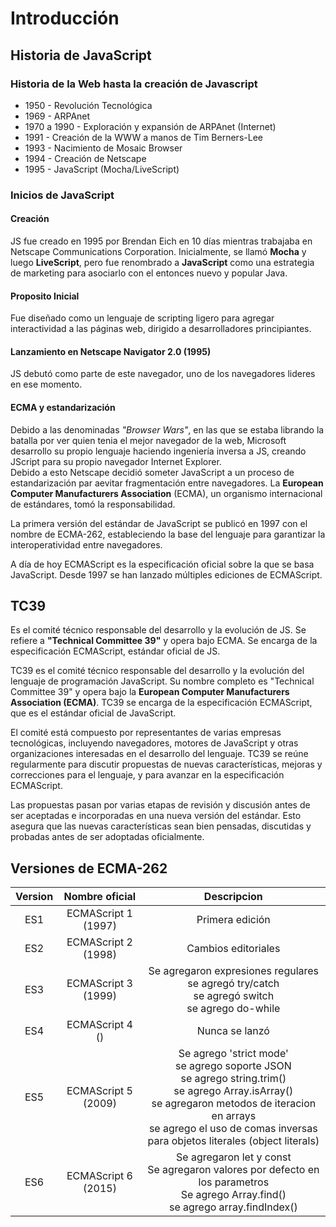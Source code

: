 # Introducción
## Historia de JavaScript
### Historia de la Web hasta la creación de Javascript
- 1950 - Revolución Tecnológica
- 1969 - ARPAnet
- 1970 a 1990 - Exploración y expansión de ARPAnet (Internet)
- 1991 - Creación de la WWW a manos de Tim Berners-Lee
- 1993 - Nacimiento de Mosaic Browser
- 1994 - Creación de Netscape
- 1995 - JavaScript (Mocha/LiveScript)

### Inicios de JavaScript

#### Creación
JS fue creado en 1995 por Brendan Eich en 10 días mientras trabajaba en Netscape Communications Corporation. Inicialmente, se llamó **Mocha** y luego **LiveScript**, pero fue renombrado a **JavaScript** como una estrategia de marketing para asociarlo con el entonces nuevo y popular Java.

#### Proposito Inicial
Fue diseñado como un lenguaje de scripting ligero para agregar interactividad a las páginas web, dirigido a desarrolladores principiantes.

#### Lanzamiento en Netscape Navigator 2.0 (1995)
JS debutó como parte de este navegador, uno de los navegadores lideres en ese momento.

#### ECMA y estandarización
Debido a las denominadas *"Browser Wars"*, en las que se estaba librando la batalla por ver quien tenia el mejor navegador de la web, Microsoft desarrollo su propio lenguaje haciendo ingeniería inversa a JS, creando JScript para su propio navegador Internet Explorer.  
Debido a esto Netscape decidió someter JavaScript a un proceso de estandarización par aevitar fragmentación entre navegadores. La **European Computer Manufacturers Association** (ECMA), un organismo internacional de estándares, tomó la responsabilidad.

La primera versión del estándar de JavaScript se publicó en 1997 con el nombre de ECMA-262, estableciendo la base del lenguaje para garantizar la interoperatividad entre navegadores.

A día de hoy ECMAScript es la especificación oficial sobre la que se basa JavaScript. Desde 1997 se han lanzado múltiples ediciones de ECMAScript.

## TC39
Es el comité técnico responsable del desarrollo y la evolución de JS. Se refiere a **"Technical Committee 39"** y opera bajo ECMA. Se encarga de la especificación ECMAScript, estándar oficial de JS.

TC39 es el comité técnico responsable del desarrollo y la evolución del lenguaje de programación JavaScript. Su nombre completo es "Technical Committee 39" y opera bajo la **European Computer Manufacturers Association (ECMA)**. TC39 se encarga de la especificación ECMAScript, que es el estándar oficial de JavaScript.

El comité está compuesto por representantes de varias empresas tecnológicas, incluyendo navegadores, motores de JavaScript y otras organizaciones interesadas en el desarrollo del lenguaje. TC39 se reúne regularmente para discutir propuestas de nuevas características, mejoras y correcciones para el lenguaje, y para avanzar en la especificación ECMAScript.

Las propuestas pasan por varias etapas de revisión y discusión antes de ser aceptadas e incorporadas en una nueva versión del estándar. Esto asegura que las nuevas características sean bien pensadas, discutidas y probadas antes de ser adoptadas oficialmente.

## Versiones de ECMA-262

Version | Nombre oficial | Descripcion
:---: | :---: | :---:
ES1 | ECMAScript 1 (1997) | Primera edición
ES2 | ECMAScript 2 (1998) | Cambios editoriales
ES3 | ECMAScript 3 (1999) | Se agregaron expresiones regulares <br> se agregó try/catch <br> se agregó switch <br> se agrego do-while
ES4 | ECMAScript 4 () | Nunca se lanzó
ES5 | ECMAScript 5 (2009) | Se agrego 'strict mode' <br> se agrego soporte JSON <br> se agrego string.trim() <br> se agrego Array.isArray() <br> se agregaron metodos de iteracion en arrays <br> se agrego el uso de comas inversas para objetos literales (object literals)
ES6 | ECMAScript 6 (2015) | Se agregaron let y const <br> Se agregaron valores por defecto en los parametros <br> Se agrego Array.find() <br> se agrego array.findIndex()

